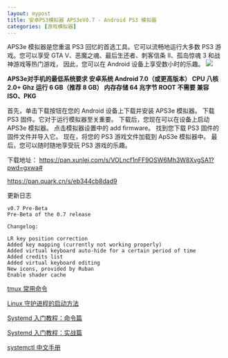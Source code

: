 ```yaml
---
layout: mypost
title: 安卓PS3模拟器 APS3eV0.7 - Android PS3 模拟器
categories: [游戏模拟器]
---
```


APS3e 模拟器是您重温 PS3 回忆的首选工具。它可以流畅地运行大多数 PS3 游戏。您可以享受 GTA V、恶魔之魂、最后生还者、刺客信条 II、孤岛惊魂 3 和战神游戏等热门游戏，
因此，您可以在 Android 设备上享受数小时的乐趣。
![](https://gcore.jsdelivr.net/gh/jikcc/jikcc.github.io/IMG/20250320212144142.png)

**APS3e对手机的最低系统要求
安卓系统	Android 7.0（或更高版本）
CPU	八核 2.0+ Ghz
运行	6 GB（推荐 8 GB）
内存存储	64 兆字节
ROOT	不需要
兼容 ISO、PKG** 

首先，单击下载按钮在您的 Android 设备上下载并安装 APS3e 模拟器。
下载 PS3 固件。它对于运行模拟器至关重要。
下载后，您现在可以在设备上启动 APS3e 模拟器。
点击模拟器设置中的 add firmware。
找到您下载 PS3 固件的固件文件并导入它。
现在，将您的 PS3 游戏文件加载到 ApS3e 模拟器中。
最后，您可以随时随地享受玩 PS3 游戏的乐趣。

下载地址：
https://pan.xunlei.com/s/VOLncf1nFF9OSW6Mh3W8XvgSA1?pwd=gxwa# 

https://pan.quark.cn/s/eb344cb8dad9

更新日志
```
v0.7 Pre-Beta
Pre-Beta of the 0.7 release

Changelog:

LR key position correction
Added key mapping (currently not working properly)
Added virtual keyboard auto-hide for a certain period of time
Added credits list
Added virtual keyboard editing
New icons, provided by Ruban
Enable shader cache
```


[tmux 常用命令](https://www.cnblogs.com/lizhang4/p/7325086.html)

[Linux 守护进程的启动方法](http://www.ruanyifeng.com/blog/2016/02/linux-daemon.html)

[Systemd 入门教程：命令篇](http://www.ruanyifeng.com/blog/2016/03/systemd-tutorial-commands.html)

[Systemd 入门教程：实战篇](http://www.ruanyifeng.com/blog/2016/03/systemd-tutorial-part-two.html)

[systemctl 中文手册](http://www.jinbuguo.com/systemd/systemctl.html)
